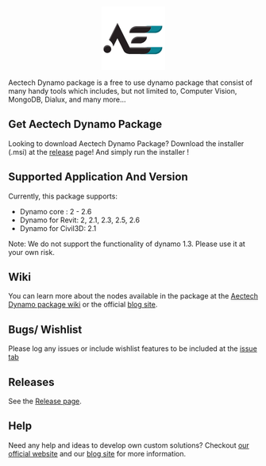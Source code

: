 
<p align="center">
  <img width="128" height="128" img src="https://github.com/AectechSG/Aectech-Dynamo-Package/blob/main/.resources/AECTech%20Icon.png?raw=true">
</p>

Aectech Dynamo package is a free to use dynamo package that consist of many handy tools which includes, but not limited to, Computer Vision, MongoDB, Dialux, and many more...

## Get Aectech Dynamo Package ##

Looking to download Aectech Dynamo Package?  Download the installer (.msi) at the [release](https://github.com/AectechSG/Aectech-Dynamo-Package/releases) page! And simply run the installer !


## Supported Application And Version ##
Currently, this package supports:
+ Dynamo core : 2 - 2.6
+ Dynamo for Revit: 2, 2.1, 2.3, 2.5, 2.6
+ Dynamo for Civil3D: 2.1

Note: We do not support the functionality of dynamo 1.3. Please use it at your own risk.

## Wiki ###

You can learn more about the nodes available in the package at the [Aectech Dynamo package wiki](https://github.com/AectechSG/Aectech-Dynamo-Package/wiki) or the official [blog site](http://aectechy.com/blog/).


## Bugs/ Wishlist ##

Please log any issues or include wishlist features to be included at the [issue tab](https://github.com/AectechSG/Aectech-Dynamo-Package/issues)


## Releases ##

See the [Release page](https://github.com/AectechSG/Aectech-Dynamo-Package/releases).


## Help ##

Need any help and ideas to develop own custom solutions? Checkout [our official website](https://aec-tech.net/) and our [blog site](http://aectechy.com/blog/) for more information.
